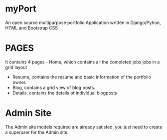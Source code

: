 # myPort
 An open source multipurpose portfolio Application written in Django/Pyhon, HTML and Bootstrap CSS
 
# PAGES
It contains 4 pages - Home, which contains all the completed jobs jobs in a grid layout
- Resume, contains the resume and basic information of the portfolio owner.
- Blog, contains a grid view of blog posts.
- Details, contains the details of individual blogposts

# Admin Site
The Admin site models required are already satisfed, you just need to create a superuser for the Admin site.
